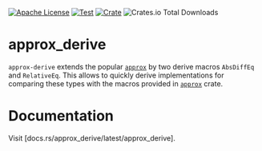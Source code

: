 [![Apache License](https://img.shields.io/github/license/jonaspleyer/approx-derive?style=flat-square)](https://opensource.org/license/apache-2-0)
[![Test](https://img.shields.io/github/actions/workflow/status/jonaspleyer/approx-derive/test.yml?label=Test&style=flat-square)](https://github.com/jonaspleyer/approx-derive/actions)
[![Crate](https://img.shields.io/crates/v/cellular_raza.svg?style=flat-square)](https://crates.io/crates/cellular_raza)
![Crates.io Total Downloads](https://img.shields.io/crates/d/approx-derive?style=flat-square)

# approx_derive

`approx-derive` extends the popular [`approx`](https://docs.rs/approx/latest/approx/)
by two derive macros `AbsDiffEq` and `RelativeEq`.
This allows to quickly derive implementations for comparing these types with the macros provided in
[`approx`](https://docs.rs/approx/latest/approx/) crate.

# Documentation
Visit [docs.rs/approx_derive/latest/approx_derive].
